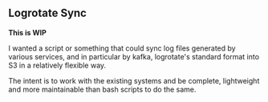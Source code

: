 ## Logrotate Sync

**This is WIP**

I wanted a script or something that could sync log files generated by various services, and in particular by kafka, logrotate's standard format into S3 in a relatively flexible way.

The intent is to work with the existing systems and be complete, lightweight and more maintainable than bash scripts to do the same.
